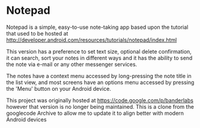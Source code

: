 # Notepad #

Notepad is a simple, easy-to-use note-taking app based upon the tutorial that used to be hosted at
http://developer.android.com/resources/tutorials/notepad/index.html

This version has a preference to set text size, optional delete confirmation, it can search, sort
your notes in different ways and it has the ability to send the note via e-mail or any other
messenger services.

The notes have a context menu accessed by long-pressing the note title in the list view, and most
screens have an options menu accessed by pressing the 'Menu' button on your Android device.

This project was originally hosted at https://code.google.com/p/banderlabs however that version is
no longer being maintained. This is a clone from the googlecode Archive to allow me to update
it to align better with modern Android devices

